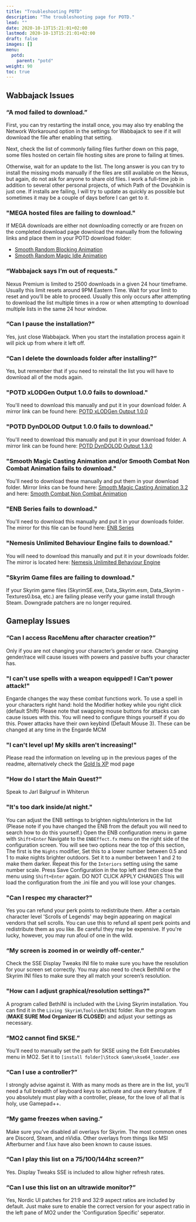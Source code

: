 ```yaml
---
title: "Troubleshooting POTD"
description: "The troubleshooting page for POTD."
lead: ""
date: 2020-10-13T15:21:01+02:00
lastmod: 2020-10-13T15:21:01+02:00
draft: false
images: []
menu:
  potd:
    parent: "potd"
weight: 90
toc: true
---
```


## Wabbajack Issues

### “A mod failed to download.”

First, you can try restarting the install once, you may also try enabling the Network Workaround option in the settings for Wabbajack to see if it will download the file after enabling that setting.

Next, check the list of commonly failing files further down on this page, some files hosted on certain file hosting sites are prone to failing at times.

Otherwise, wait for an update to the list. The long answer is you can try to install the missing mods manually if the files are still available on the Nexus, but again, do not ask for anyone to share old files. I work a full-time job in addition to several other personal projects, of which Path of the Dovahkiin is just one. If installs are failing, I will try to update as quickly as possible but sometimes it may be a couple of days before I can get to it.

### "MEGA hosted files are failing to download."

If MEGA downloads are either not downloading correctly or are frozen on the completed download page download the manually from the following links and place them in your POTD download folder:

- [Smooth Random Blocking Animation](https://mega.nz/file/4LxGTALK#7I8XPLnIW0PxR_r_nXMP-9ZUnZ16MlFVMdFdgGy-gF0)
- [Smooth Random Magic Idle Animation](https://mega.nz/file/IS4EjJhC#inP4yfb3i-UO_sx790OpoFDk81x-WIRf9WcBeKxnmYo)


### “Wabbajack says I’m out of requests.”

Nexus Premium is limited to 2500 downloads in a given 24 hour timeframe. Usually this limit resets around 9PM Eastern Time. Wait for your limit to reset and you’ll be able to proceed. Usually this only occurs after attempting to download the list multiple times in a row or when attempting to download multiple lists in the same 24 hour window.

### “Can I pause the installation?”

Yes, just close Wabbajack. When you start the installation process again it will pick up from where it left off.

### “Can I delete the downloads folder after installing?”

Yes, but remember that if you need to reinstall the list you will have to download all of the mods again.

### "POTD xLODGen Output 1.0.0 fails to download."

You'll need to download this manually and put it in your download folder. A mirror link can be found here: [POTD xLODGen Output 1.0.0](https://drive.google.com/file/d/10T1yWPU7O3m85T0NPesktbrhT9oJbR6f/view?usp=sharing)

### "POTD DynDOLOD Output 1.0.0 fails to download."

You'll need to download this manually and put it in your download folder. A mirror link can be found here: [POTD DynDOLOD Output 1.3.0](https://drive.google.com/file/d/1x_auJYyP1_26zAcCodL0JEJ-qHR_BHF5/view?usp=sharing)

### "Smooth Magic Casting Animation and/or Smooth Combat Non Combat Animation fails to download."

You'll need to download these manually and put them in your download folder. Mirror links can be found here: [Smooth Magic Casting Animation 3.2](https://blog.kakaocdn.net/dn/cyDuii/btq74ntfh9i/FwXmgAkFKizXGmtyVpscZK/Smooth%20Magic%20Casting%20Animation%203.2.7z?attach=1&knm=tfile.7z) and here: [Smooth Combat Non Combat Animation](https://blog.kakaocdn.net/dn/9Tn0e/btq6pI8JGgq/RMxvJoTOF071qWFu9pc04k/Smooth%20Combat%20Animation.7z?attach=1&knm=tfile.7z)

### "ENB Series fails to download."

You'll need to download this manually and put it in your downloads folder. The mirror for this file can be found here: [ENB Series](http://enbdev.com/download_mod_tesskyrimse.htm)

### "Nemesis Unlimited Behaviour Engine fails to download."

You will need to download this manually and put it in your downloads folder. The mirror is located here: [Nemesis Unlimited Behaviour Engine](https://www.nexusmods.com/Core/Libs/Common/Widgets/DownloadPopUp?id=248867&game_id=1704)

### "Skyrim Game files are failing to download."

If your Skyrim game files (SkyrimSE.exe, Data_Skyrim.esm, Data_Skyrim - Textures0.bsa, etc.) are failing please verify your game install through Steam. Downgrade patchers are no longer required.

## Gameplay Issues

### “Can I access RaceMenu after character creation?”

Only if you are not changing your character’s gender or race. Changing gender/race will cause issues with powers and passive buffs your character has.

### "I can't use spells with a weapon equipped! I Can't power attack!"

Engarde changes the way these combat functions work. To use a spell in your characters right hand: hold the Modifier hotkey while you right click (default Shift) Please note that swapping mouse buttons for attacks can cause issues with this. You will need to configure things yourself if you do this. Power attacks have their own keybind (Default Mouse 3). These can be changed at any time in the Engarde MCM

### "I can't level up! My skills aren't increasing!"

Please read the information on leveling up in the previous pages of the readme, alternatively check the [Gold Is XP](https://www.nexusmods.com/skyrimspecialedition/mods/20084) mod page

### "How do I start the Main Quest?"

Speak to Jarl Balgruuf in Whiterun

### "It's too dark inside/at night."

You can adjust the ENB settings to brighten nights/interiors in the list (Please note if you have changed the ENB from the default you will need to search how to do this yourself.) Open the ENB configuration menu in game with `Shift+Enter` Navigate to the `ENBEffect.fx` menu on the right side of the configuration screen. You will see two options near the top of this section, The first is the `Nights` modifier, Set this to a lower number between 0.5 and 1 to make nights brighter outdoors. Set it to a number between 1 and 2 to make them darker. Repeat this for the `Interiors` setting using the same number scale. Press Save Configuration in the top left and then close the menu using `Shift+Enter` again. DO NOT CLICK APPLY CHANGES This will load the configuration from the .ini file and you will lose your changes.

### "Can I respec my character?"

Yes you can refund your perk points to redistribute them. After a certain character level 'Scrolls of Legends' may begin appearing on magical vendors that sell scrolls. You can use this to refund all spent perk points and redistribute them as you like. Be careful they may be expensive. If you're lucky, however, you may run afoul of one in the wild.

### “My screen is zoomed in or weirdly off-center.”

Check the SSE Display Tweaks INI file to make sure you have the resolution for your screen set correctly. You may also need to check BethINI or the Skyrim INI files to make sure they all match your screen’s resolution.

### "How can I adjust graphical/resolution settings?"

A program called BethINI is included with the Living Skyrim installation. You can find it in the `Living Skyrim\Tools\BethINI` folder. Run the program (**MAKE SURE Mod Organizer IS CLOSED**) and adjust your settings as necessary.

### “MO2 cannot find SKSE.”

You’ll need to manually set the path for SKSE using the Edit Executables menu in MO2. Set it to `[install folder]\Stock Game\skse64_loader.exe`

### “Can I use a controller?”

I strongly advise against it. With as many mods as there are in the list, you’ll need a full breadth of keyboard keys to activate and use every feature. If you absolutely must play with a controller, please, for the love of all that is holy, use Gamepad++.

### “My game freezes when saving.”

Make sure you’ve disabled all overlays for Skyrim. The most common ones are Discord, Steam, and nVidia. Other overlays from things like MSI Afterburner and f.lux have also been known to cause issues.

### “Can I play this list on a 75/100/144hz screen?”

Yes. Display Tweaks SSE is included to allow higher refresh rates.

### “Can I use this list on an ultrawide monitor?”

Yes, Nordic UI patches for 21:9 and 32:9 aspect ratios are included by default. Just make sure to enable the correct version for your aspect ratio in the left pane of MO2 under the 'Configuration Specific' seperator.

